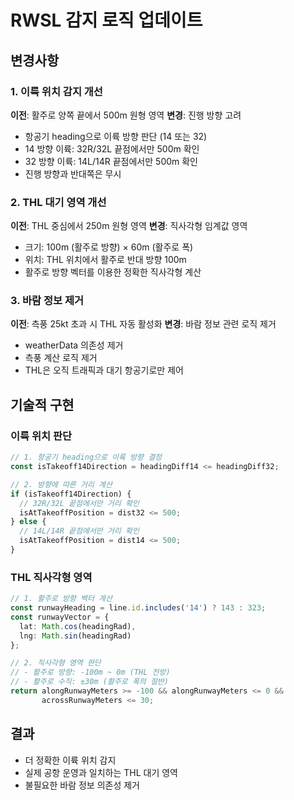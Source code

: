 # RWSL 감지 로직 업데이트

## 변경사항

### 1. 이륙 위치 감지 개선
**이전**: 활주로 양쪽 끝에서 500m 원형 영역
**변경**: 진행 방향 고려
- 항공기 heading으로 이륙 방향 판단 (14 또는 32)
- 14 방향 이륙: 32R/32L 끝점에서만 500m 확인
- 32 방향 이륙: 14L/14R 끝점에서만 500m 확인
- 진행 방향과 반대쪽은 무시

### 2. THL 대기 영역 개선
**이전**: THL 중심에서 250m 원형 영역
**변경**: 직사각형 임계값 영역
- 크기: 100m (활주로 방향) × 60m (활주로 폭)
- 위치: THL 위치에서 활주로 반대 방향 100m
- 활주로 방향 벡터를 이용한 정확한 직사각형 계산

### 3. 바람 정보 제거
**이전**: 측풍 25kt 초과 시 THL 자동 활성화
**변경**: 바람 정보 관련 로직 제거
- weatherData 의존성 제거
- 측풍 계산 로직 제거
- THL은 오직 트래픽과 대기 항공기로만 제어

## 기술적 구현

### 이륙 위치 판단
```typescript
// 1. 항공기 heading으로 이륙 방향 결정
const isTakeoff14Direction = headingDiff14 <= headingDiff32;

// 2. 방향에 따른 거리 계산
if (isTakeoff14Direction) {
  // 32R/32L 끝점에서만 거리 확인
  isAtTakeoffPosition = dist32 <= 500;
} else {
  // 14L/14R 끝점에서만 거리 확인
  isAtTakeoffPosition = dist14 <= 500;
}
```

### THL 직사각형 영역
```typescript
// 1. 활주로 방향 벡터 계산
const runwayHeading = line.id.includes('14') ? 143 : 323;
const runwayVector = {
  lat: Math.cos(headingRad),
  lng: Math.sin(headingRad)
};

// 2. 직사각형 영역 판단
// - 활주로 방향: -100m ~ 0m (THL 전방)
// - 활주로 수직: ±30m (활주로 폭의 절반)
return alongRunwayMeters >= -100 && alongRunwayMeters <= 0 && 
       acrossRunwayMeters <= 30;
```

## 결과
- 더 정확한 이륙 위치 감지
- 실제 공항 운영과 일치하는 THL 대기 영역
- 불필요한 바람 정보 의존성 제거